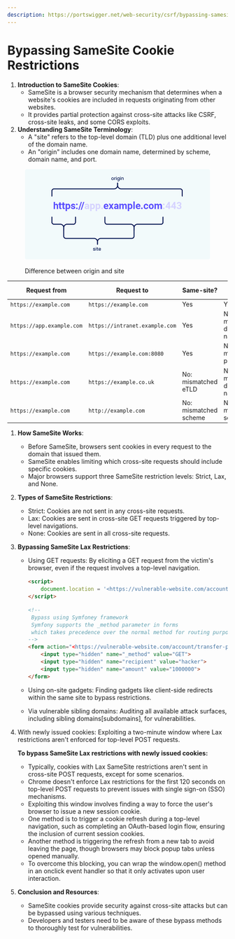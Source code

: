 ```yaml
---
description: https://portswigger.net/web-security/csrf/bypassing-samesite-restrictions
---
```


# Bypassing SameSite Cookie Restrictions

1. **Introduction to SameSite Cookies**:
   * SameSite is a browser security mechanism that determines when a website's cookies are included in requests originating from other websites.
   * It provides partial protection against cross-site attacks like CSRF, cross-site leaks, and some CORS exploits.
2. **Understanding SameSite Terminology**:
   * A "site" refers to the top-level domain (TLD) plus one additional level of the domain name.
   * An "origin" includes one domain name, determined by scheme, domain name, and port.

<figure><img src="../../.gitbook/assets/image (1) (1) (1) (1) (1) (1) (1) (1) (1) (1).png" alt=""><figcaption><p>Difference between origin and site</p></figcaption></figure>

| **Request from**          | **Request to**                 | **Same-site?**        | **Same-origin?**           |
| ------------------------- | ------------------------------ | --------------------- | -------------------------- |
| `https://example.com`     | `https://example.com`          | Yes                   | Yes                        |
| `https://app.example.com` | `https://intranet.example.com` | Yes                   | No: mismatched domain name |
| `https://example.com`     | `https://example.com:8080`     | Yes                   | No: mismatched port        |
| `https://example.com`     | `https://example.co.uk`        | No: mismatched eTLD   | No: mismatched domain name |
| `https://example.com`     | `http://example.com`           | No: mismatched scheme | No: mismatched scheme      |

1. **How SameSite Works**:
   * Before SameSite, browsers sent cookies in every request to the domain that issued them.
   * SameSite enables limiting which cross-site requests should include specific cookies.
   * Major browsers support three SameSite restriction levels: Strict, Lax, and None.
2. **Types of SameSite Restrictions**:
   * Strict: Cookies are not sent in any cross-site requests.
   * Lax: Cookies are sent in cross-site GET requests triggered by top-level navigations.
   * None: Cookies are sent in all cross-site requests.
3. **Bypassing SameSite Lax Restrictions**:
   *   Using GET requests: By eliciting a GET request from the victim's browser, even if the request involves a top-level navigation.



       ```html
       <script>
           document.location = '<https://vulnerable-website.com/account/transfer-payment?recipient=hacker&amount=1000000>';
       </script>
       ```



       ```html
       <!--
       	Bypass using Symfoney framework
       	Symfony supports the _method parameter in forms
       	which takes precedence over the normal method for routing purposes: 
       -->
       <form action="<https://vulnerable-website.com/account/transfer-payment>" method="POST">
           <input type="hidden" name="_method" value="GET">
           <input type="hidden" name="recipient" value="hacker">
           <input type="hidden" name="amount" value="1000000">
       </form>
       ```
   * Using on-site gadgets: Finding gadgets like client-side redirects within the same site to bypass restrictions.
   * Via vulnerable sibling domains: Auditing all available attack surfaces, including sibling domains\[subdomains], for vulnerabilities.
4.  With newly issued cookies: Exploiting a two-minute window where Lax restrictions aren't enforced for top-level POST requests.



    **To bypass SameSite Lax restrictions with newly issued cookies:**

    * Typically, cookies with Lax SameSite restrictions aren't sent in cross-site POST requests, except for some scenarios.
    * Chrome doesn't enforce Lax restrictions for the first 120 seconds on top-level POST requests to prevent issues with single sign-on (SSO) mechanisms.
    * Exploiting this window involves finding a way to force the user's browser to issue a new session cookie.
    * One method is to trigger a cookie refresh during a top-level navigation, such as completing an OAuth-based login flow, ensuring the inclusion of current session cookies.
    * Another method is triggering the refresh from a new tab to avoid leaving the page, though browsers may block popup tabs unless opened manually.
    * To overcome this blocking, you can wrap the window.open() method in an onclick event handler so that it only activates upon user interaction.
5. **Conclusion and Resources**:
   * SameSite cookies provide security against cross-site attacks but can be bypassed using various techniques.
   * Developers and testers need to be aware of these bypass methods to thoroughly test for vulnerabilities.
